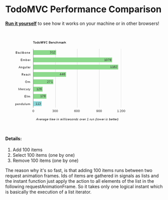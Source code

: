 # TodoMVC Performance Comparison

[**Run it yourself**](http://remyzorg.github.io/apps/todomvc-perf/index.html) to see how it works on your machine or in other browsers!



![Sample of pendulum execution in Chrome, Fedora 19](sample.png)


#### Details: 
1. Add 100 items
2. Select 100 items (one by one)
3. Remove 100 items (one by one)

The reason why it's so fast, is that adding 100 items runs between two request
animation frames. Ids of items are gathered in signals as lists and 
the instant function just apply the action to all elements of the list
in the following requestAnimationFrame. So it takes only one logical instant
which is basically the execution of a list iterator.

